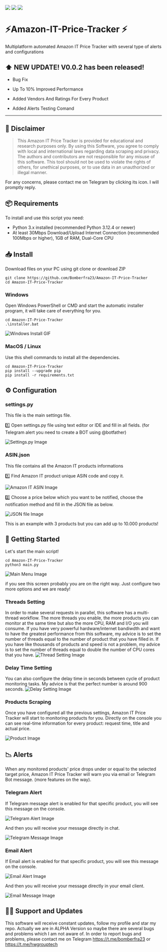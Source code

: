 <a href="https://docs.python.org/3.12/" target="_blank"><img src="https://badgen.net/badge/icon/Python 3.12 ?icon=pypi&label" ></a>
<a href="https://docs.python.org/3.12/" target="_blank"><img src="https://badgen.net/static/License/GPL 3.0/orange" ></a>
<a href="https://t.me/HwGroupTech" target="_blank"><img src="https://badgen.net/badge/icon/Telegram support?icon=telegram&label" ></a>

# ⚡️Amazon-IT-Price-Tracker ⚡️

Multiplatform automated Amazon IT Price Tracker with several type of alerts and configurations

## ⬆️ NEW UPDATE! V0.0.2 has been released!

- Bug Fix

- Up To 10% Improved Performance

- Added Vendors And Ratings For Every Product

- Added Alerts Testing Comand

---

## 📄 Disclaimer

> This Amazon IT Price Tracker is provided for educational and research purposes only. By using this Software, you agree
> to comply with local and international laws regarding data scraping and privacy. The authors and contributors are not
> responsible for any misuse of this software. This tool should not be used to violate the rights of others, for unethical
> purposes, or to use data in an unauthorized or illegal manner.

For any concerns, please contact me on Telegram by clicking its icon. I will promptly reply.

## 📦 Requirements

To install and use this script you need:

- Python 3.x installed (recommended Python 3.12.4 or newer)
- At least 30Mbps Download/Upload Internet Connection (recommended 100Mbps or higher), 1GB of RAM, Dual-Core CPU

## 📥 Install

Download files on your PC using git clone or download ZIP

```shell
git clone https://github.com/Bomberfra23/Amazon-IT-Price-Tracker
cd Amazon-IT-Price-Tracker
```

### Windows

Open Windows PowerShell or CMD and start the automatic installer program, it will take care of everything for you.

```shell
cd Amazon-IT-Price-Tracker
.\installer.bat
```

![Windows Install GIF](https://github.com/Bomberfra23/Amazon-IT-Price-Tracker/blob/v0.0.1/images/WindowsInstall.gif)

### MacOS / Linux

Use this shell commands to install all the dependencies.

```shell
cd Amazon-IT-Price-Tracker
pip install --upgrade pip
pip install -r requirements.txt
```

## ⚙️ Configuration

### settings.py

This file is the main settings file.

1️⃣ Open settings.py file using text editor or IDE and fill in all fields. (for Telegram alert you need to create a BOT
using @botfather)

![Settings.py Image](https://github.com/Bomberfra23/Amazon-IT-Price-Tracker/blob/v0.0.1/images/settingsImage.png)

### ASIN.json

This file contains all the Amazon IT products informations

1️⃣ Find Amazon IT product unique ASIN code and copy it.

![Amazon IT ASIN Image](https://github.com/Bomberfra23/Amazon-IT-Price-Tracker/blob/v0.0.1/images/ASIN_Image.png)

2️⃣ Choose a price below which you want to be notified, choose the notification method and fill in the JSON file as
below.

![JSON file Image](https://github.com/Bomberfra23/Amazon-IT-Price-Tracker/blob/v0.0.1/images/json_image.png)

This is an example with 3 products but you can add up to 10.000 products!

## 🚀 Getting Started

Let's start the main script!

```shell
cd Amazon-IT-Price-Tracker
python3 main.py
```

![Main Menu Image](https://github.com/Bomberfra23/Amazon-IT-Price-Tracker/blob/v0.0.1/images/mainmenu_Image.png)

if you see this screen probably you are on the right way. Just configure two more options and we are ready!

### Threads Setting

In order to make several requests in parallel, this software has a multi-thread workflow. The more threads you enable,
the more products you can monitor at the same time but
also the more CPU, RAM and I/O you will consume. If you have very powerful hardware/internet bandiwdth and want to have
the greatest performance from this software, my advice is
to set the number of threads equal to the number of product that you have filled in. If you have like thousands of
products and speed is not a problem, my advice is to set the number
of threads equal to double the number of CPU cores that you have.
![Thread Setting Image](https://github.com/Bomberfra23/Amazon-IT-Price-Tracker/blob/v0.0.1/images/threadsetting_image.png)

### Delay Time Setting

You can also configure the delay time in seconds between cycle of product monitoring tasks. My advice is that the
perfect number is around 900 seconds.
![Delay Setting Image](https://github.com/Bomberfra23/Amazon-IT-Price-Tracker/blob/v0.0.1/images/delaysetting_image.png)

### Products Scraping

Once you have configured all the previous settings, Amazon IT Price Tracker will start to monitoring products for you.
Directly on the console you can see real-time information for every product:
request time, title and actual price.

![Product Image](https://github.com/Bomberfra23/Amazon-IT-Price-Tracker/blob/v0.0.1/images/product_Image.png)

## 📉 Alerts

When any monitored products' price drops under or equal to the selected target price, Amazon IT Price Tracker will warn
you via email or Telegram Bot message. (more features on the way).

### Telegram Alert

If Telegram message alert is enabled for that specific product, you will see this message on the console.

![Telegram Alert Image](https://github.com/Bomberfra23/Amazon-IT-Price-Tracker/blob/v0.0.1/images/telegramalert_Image.png)

And then you will receive your message directly in chat.

![Telegram Message Image](https://github.com/Bomberfra23/Amazon-IT-Price-Tracker/blob/v0.0.1/images/telegrammessage_Image.png)

### Email Alert

If Email alert is enabled for that specific product, you will see this message on the console.

![Email Alert Image](https://github.com/Bomberfra23/Amazon-IT-Price-Tracker/blob/v0.0.1/images/emailalert_Image.png)

And then you will receive your message directly in your email client.

![Email Message Image](https://github.com/Bomberfra23/Amazon-IT-Price-Tracker/blob/v0.0.1/images/email_Image.png)

## 👨‍💻 Support and Updates

This software will receive constant updates, follow my profile and star my repo. Actually we are in ALPHA Version so
maybe there are several bugs and problems
which I am not aware of. In order to report bugs and problems, please contact me on Telegram https://t.me/bomberfra23
or https://t.me/hwgrouptech





